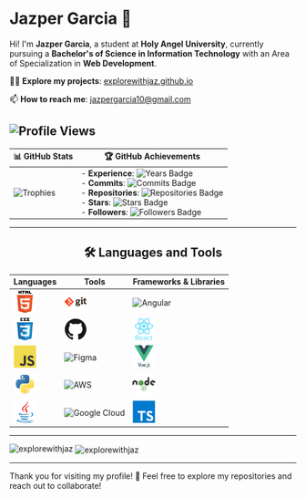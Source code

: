 # Jazper Garcia 🌟

Hi! I'm **Jazper Garcia**, a student at **Holy Angel University**, currently pursuing a **Bachelor's of Science in Information Technology** with an Area of Specialization in **Web Development**.

👨‍💻 **Explore my projects**: [explorewithjaz.github.io](https://explorewithjaz.github.io)

📫 **How to reach me**: [jazpergarcia10@gmail.com](mailto:jazpergarcia10@gmail.com)

![Profile Views](https://komarev.com/ghpvc/?username=explorewithjaz&color=blue&style=social)
---

<div align="center">

| **📊 GitHub Stats**                                                                                           | **🏆 GitHub Achievements**                                                                                                       |
|---------------------------------------------------------------------------------------------------------------|---------------------------------------------------------------------------------------------------------------------------------|
| ![Trophies](https://github-profile-trophy.vercel.app/?username=explorewithjaz&theme=onedark&no-bg=true&row=2&column=4) | - **Experience**: ![Years Badge](https://badges.pufler.dev/years/explorewithjaz) <br> - **Commits**: ![Commits Badge](https://badges.pufler.dev/commits/monthly/explorewithjaz) <br> - **Repositories**: ![Repositories Badge](https://badges.pufler.dev/repos/explorewithjaz) <br> - **Stars**: ![Stars Badge](https://img.shields.io/github/stars/explorewithjaz?style=social) <br> - **Followers**: ![Followers Badge](https://img.shields.io/github/followers/explorewithjaz?style=social) |

</div>

---

<div align="center">

## 🛠️ Languages and Tools

| **Languages** | **Tools** | **Frameworks & Libraries** |
|---------------|-----------|----------------------------|
| <img src="https://raw.githubusercontent.com/devicons/devicon/master/icons/html5/html5-original-wordmark.svg" alt="HTML5" width="40" height="40"/> | <img src="https://raw.githubusercontent.com/devicons/devicon/master/icons/git/git-original-wordmark.svg" alt="Git" width="40" height="40"/> | <img src="https://angular.io/assets/images/logos/angular/angular.svg" alt="Angular" width="40" height="40"/> |
| <img src="https://raw.githubusercontent.com/devicons/devicon/master/icons/css3/css3-original-wordmark.svg" alt="CSS3" width="40" height="40"/> | <img src="https://raw.githubusercontent.com/devicons/devicon/master/icons/github/github-original.svg" alt="GitHub" width="40" height="40"/> | <img src="https://raw.githubusercontent.com/devicons/devicon/master/icons/react/react-original-wordmark.svg" alt="React" width="40" height="40"/> |
| <img src="https://raw.githubusercontent.com/devicons/devicon/master/icons/javascript/javascript-original.svg" alt="JavaScript" width="40" height="40"/> | <img src="https://www.vectorlogo.zone/logos/figma/figma-icon.svg" alt="Figma" width="40" height="40"/> | <img src="https://raw.githubusercontent.com/devicons/devicon/master/icons/vuejs/vuejs-original-wordmark.svg" alt="Vue.js" width="40" height="40"/> |
| <img src="https://raw.githubusercontent.com/devicons/devicon/master/icons/python/python-original.svg" alt="Python" width="40" height="40"/> | <img src="https://raw.githubusercontent.com/devicons/devicon/master/icons/aws/aws-original-wordmark.svg" alt="AWS" width="40" height="40"/> | <img src="https://raw.githubusercontent.com/devicons/devicon/master/icons/nodejs/nodejs-original-wordmark.svg" alt="Node.js" width="40" height="40"/> |
| <img src="https://raw.githubusercontent.com/devicons/devicon/master/icons/java/java-original.svg" alt="Java" width="40" height="40"/> | <img src="https://www.vectorlogo.zone/logos/google_cloud/google_cloud-icon.svg" alt="Google Cloud" width="40" height="40"/> | <img src="https://raw.githubusercontent.com/devicons/devicon/master/icons/typescript/typescript-original.svg" alt="TypeScript" width="40" height="40"/> |

</div>

---

<p><img align="left" src="https://github-readme-stats.vercel.app/api/top-langs?username=explorewithjaz&show_icons=true&locale=en&layout=compact" alt="explorewithjaz" /></p>

<p>&nbsp;<img align="center" src="https://github-readme-stats.vercel.app/api?username=explorewithjaz&show_icons=true&locale=en" alt="explorewithjaz" /></p>

---

Thank you for visiting my profile! 🚀 Feel free to explore my repositories and reach out to collaborate!
<!--
**ExploreWithJaz/ExploreWithJaz** is a ✨ _special_ ✨ repository because its `README.md` (this file) appears on your GitHub profile.

Here are some ideas to get you started:

- 🔭 I’m currently working on ...
- 🌱 I’m currently learning ...
- 👯 I’m looking to collaborate on ...
- 🤔 I’m looking for help with ...
- 💬 Ask me about ...
- 📫 How to reach me: ...
- 😄 Pronouns: ...
- ⚡ Fun fact: ...
-->
